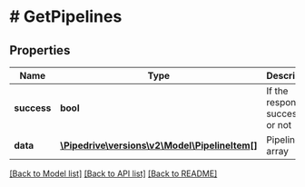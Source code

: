 # # GetPipelines

## Properties

Name | Type | Description | Notes
------------ | ------------- | ------------- | -------------
**success** | **bool** | If the response is successful or not | [optional]
**data** | [**\Pipedrive\versions\v2\Model\PipelineItem[]**](PipelineItem.md) | Pipelines array | [optional]

[[Back to Model list]](../../README.md#models) [[Back to API list]](../../README.md#endpoints) [[Back to README]](../../README.md)
